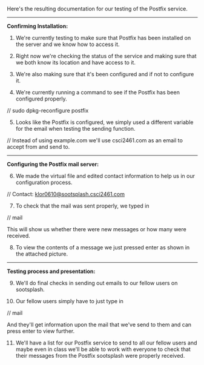 
Here's the resulting documentation for our testing of the Postfix service.


--------------------------------------------


**Confirming Installation:**

1. We're currently testing to make sure that Postfix has been installed on the server and we know how to access it.

2. Right now we're checking the status of the service and making sure that we both know its location and have access to it.

3. We're also making sure that it's been configured and if not to configure it.

4. We're currently running a command to see if the Postfix has been configured properly.

// sudo dpkg-reconfigure postfix

5. Looks like the Postfix is configured, we simply used a different variable for the email when testing the sending function.

// Instead of using example.com we'll use csci2461.com as an email to accept from and send to.


--------------------------------------------


**Configuring the Postfix mail server:**


6. We made the virtual file and edited contact information to help us in our configuration process.

// Contact: klor0610@sootsplash.csci2461.com 

7. To check that the mail was sent properly, we typed in

// mail

This will show us whether there were new messages or how many were received.

8. To view the contents of a message we just pressed enter as shown in the attached picture.


--------------------------------------------


**Testing process and presentation:**


9. We'll do final checks in sending out emails to our fellow users on sootsplash.

10. Our fellow users simply have to just type in

// mail

And they'll get information upon the mail that we've send to them and can press enter to view further.

11. We'll have a list for our Postfix service to send to all our fellow users and maybe even in class we'll be able to work with everyone to check that their messages from the Postfix sootsplash were properly received.
